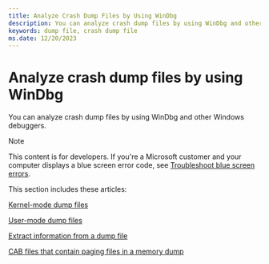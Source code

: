 ```yaml
---
title: Analyze Crash Dump Files by Using WinDbg
description: You can analyze crash dump files by using WinDbg and other Windows debuggers.
keywords: dump file, crash dump file
ms.date: 12/20/2023
---
```


# Analyze crash dump files by using WinDbg

You can analyze crash dump files by using WinDbg and other Windows debuggers.

> [!NOTE]
> This content is for developers. If you're a Microsoft customer and your computer displays a blue screen error code, see [Troubleshoot blue screen errors](https://support.microsoft.com/help/14238/windows-10-troubleshoot-blue-screen-errors).

This section includes these articles:

[Kernel-mode dump files](kernel-mode-dump-files.md)

[User-mode dump files](user-mode-dump-files.md)

[Extract information from a dump file](extracting-information-from-a-dump-file.md)

[CAB files that contain paging files in a memory dump](cab-files-that-contain-paging-files-along-with-a-memory-dump.md)
